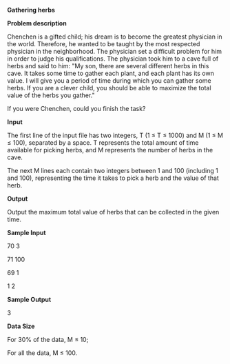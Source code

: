 **Gathering herbs**

**Problem description**

Chenchen is a gifted child; his dream is to become the greatest physician in the world. Therefore, he wanted to be taught by the most respected physician in the neighborhood. The physician set a difficult problem for him in order to judge his qualifications. The physician took him to a cave full of herbs and said to him: "My son, there are several different herbs in this cave. It takes some time to gather each plant, and each plant has its own value. I will give you a period of time during which you can gather some herbs. If you are a clever child, you should be able to maximize the total value of the herbs you gather."

If you were Chenchen, could you finish the task?

**Input**

The first line of the input file has two integers, T (1 ≤ T ≤ 1000) and M (1 ≤ M ≤ 100), separated by a space. T represents the total amount of time available for picking herbs, and M represents the number of herbs in the cave.

The next M lines each contain two integers between 1 and 100 (including 1 and 100), representing the time it takes to pick a herb and the value of that herb.

**Output**

Output the maximum total value of herbs that can be collected in the given time.

**Sample Input**

70 3

71 100

69 1

1 2

**Sample Output**

3

**Data Size**

For 30% of the data, M ≤ 10;

For all the data, M ≤ 100.
